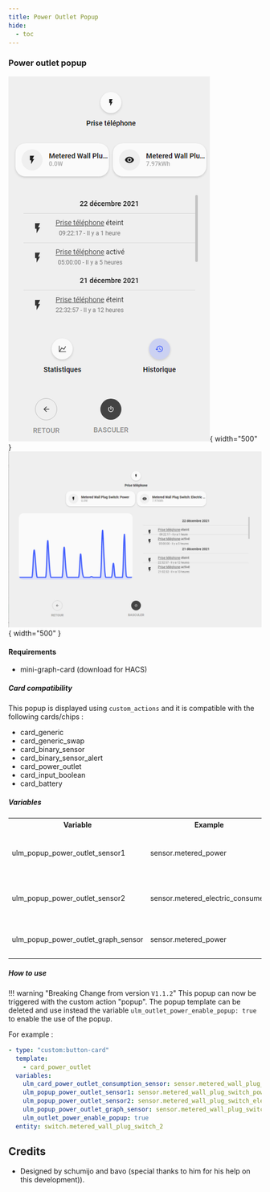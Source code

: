 ```yaml
---
title: Power Outlet Popup
hide:
  - toc
---
```

<!-- markdownlint-disable MD046 -->

### Power outlet popup

![Phone](../../assets/img/popup_power_phone.png){ width="500" }
![Tablet](../../assets/img/popup_power_tablet.png){ width="500" }

#### Requirements

- mini-graph-card (download for HACS)

##### Card compatibility

This popup is displayed using ``custom_actions`` and it is compatible with the following cards/chips :

- card_generic
- card_generic_swap
- card_binary_sensor
- card_binary_sensor_alert
- card_power_outlet
- card_input_boolean
- card_battery

##### Variables

<table>
  <tr>
    <th>Variable</th>
    <th>Example</th>
    <th>Required</th>
    <th>Explanation</th>
  </tr>
  <tr>
    <td>ulm_popup_power_outlet_sensor1</td>
    <td>sensor.metered_power</td>
    <td>yes</td>
    <td>Sensor entity displayed on top left button</td>
  </tr>
  <tr>
    <td>ulm_popup_power_outlet_sensor2</td>
    <td>sensor.metered_electric_consumed</td>
    <td>yes</td>
    <td>Sensor entity displayed on top right button</td>
  </tr>
  <tr>
    <td>ulm_popup_power_outlet_graph_sensor</td>
    <td>sensor.metered_power</td>
    <td>yes</td>
    <td>Sensor entity displayed on graph</td>
  </tr>
</table>

##### How to use

!!! warning "Breaking Change from version `V1.1.2`"
    This popup can now be triggered with the custom action "popup".
    The popup template can be deleted and use instead the variable `ulm_outlet_power_enable_popup: true` to enable the use of the popup.

For example :

```yaml
- type: "custom:button-card"
  template:
    - card_power_outlet
  variables:
    ulm_card_power_outlet_consumption_sensor: sensor.metered_wall_plug_switch_power_3
    ulm_popup_power_outlet_sensor1: sensor.metered_wall_plug_switch_power_3
    ulm_popup_power_outlet_sensor2: sensor.metered_wall_plug_switch_electric_consumed_kwh_2
    ulm_popup_power_outlet_graph_sensor: sensor.metered_wall_plug_switch_power_3
    ulm_outlet_power_enable_popup: true
  entity: switch.metered_wall_plug_switch_2
```

## Credits

- Designed by schumijo and bavo (special thanks to him for his help on this development)).

